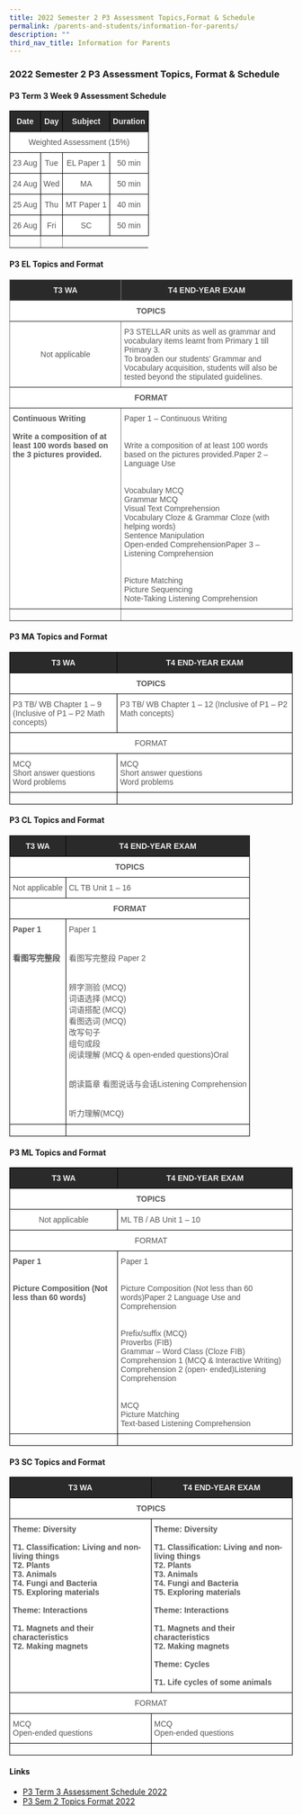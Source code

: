 ```yaml
---
title: 2022 Semester 2 P3 Assessment Topics,Format & Schedule
permalink: /parents-and-students/information-for-parents/
description: ""
third_nav_title: Information for Parents
---
```

### 2022 Semester 2 P3 Assessment Topics, Format &amp; Schedule

#### P3 Term 3 Week 9 Assessment Schedule

<style type="text/css">
.tg  {border-collapse:collapse;border-spacing:0;}
.tg td{border-color:black;border-style:solid;border-width:1px;font-family:Arial, sans-serif;font-size:14px;
  overflow:hidden;padding:10px 5px;word-break:normal;}
.tg th{border-color:black;border-style:solid;border-width:1px;font-family:Arial, sans-serif;font-size:14px;
  font-weight:normal;overflow:hidden;padding:10px 5px;word-break:normal;}
.tg .tg-zeox{background-color:#FFF;color:#575756;text-align:center;vertical-align:middle}
.tg .tg-2705{background-color:#2A2A2A;color:#EEE;font-weight:bold;text-align:center;vertical-align:middle}
</style>
<table class="tg">
<thead>
  <tr>
    <th class="tg-2705"><span style="color:#EEE;background-color:#2A2A2A">Date</span></th>
    <th class="tg-2705"><span style="color:#EEE;background-color:#2A2A2A">Day</span></th>
    <th class="tg-2705"><span style="color:#EEE;background-color:#2A2A2A">Subject</span></th>
    <th class="tg-2705"><span style="color:#EEE;background-color:#2A2A2A">Duration</span></th>
  </tr>
</thead>
<tbody>
  <tr>
    <td colspan="4" class="tg-zeox">Weighted Assessment (15%)</td>
  </tr>
  <tr>
    <td class="tg-zeox"> 23 Aug</td>
    <td class="tg-zeox">Tue </td>
    <td class="tg-zeox">EL Paper 1 </td>
    <td class="tg-zeox"> 50 min</td>
  </tr>
  <tr>
    <td class="tg-zeox"> 24 Aug</td>
    <td class="tg-zeox">Wed </td>
    <td class="tg-zeox">MA</td>
    <td class="tg-zeox">50 min</td>
  </tr>
  <tr>
    <td class="tg-zeox"> 25 Aug</td>
    <td class="tg-zeox">Thu</td>
    <td class="tg-zeox">MT Paper 1 </td>
    <td class="tg-zeox"> 40 min </td>
  </tr>
  <tr>
    <td class="tg-zeox">  26 Aug </td>
    <td class="tg-zeox">Fri</td>
    <td class="tg-zeox"> SC</td>
    <td class="tg-zeox"> 50 min</td>
		  </tr><tr>
    <td class="tg-0pky"></td>
    <td class="tg-0pky"></td>
  </tr>
  
</tbody>
</table>

#### P3 EL Topics and Format&nbsp;

<style type="text/css">
.tg  {border-collapse:collapse;border-spacing:0;}
.tg td{border-color:black;border-style:solid;border-width:1px;font-family:Arial, sans-serif;font-size:14px;
  overflow:hidden;padding:10px 5px;word-break:normal;}
.tg th{border-color:black;border-style:solid;border-width:1px;font-family:Arial, sans-serif;font-size:14px;
  font-weight:normal;overflow:hidden;padding:10px 5px;word-break:normal;}
.tg .tg-3dh2{background-color:#FFF;border-color:inherit;color:#575756;text-align:center;vertical-align:middle}
.tg .tg-vlif{background-color:#FFF;border-color:inherit;color:#575756;font-weight:bold;text-align:left;vertical-align:top}
.tg .tg-8zvm{background-color:#2A2A2A;border-color:inherit;color:#EEE;font-weight:bold;text-align:center;vertical-align:middle}
.tg .tg-i7qw{background-color:#FFF;border-color:inherit;color:#575756;text-align:left;vertical-align:top}
.tg .tg-basn{background-color:#FFF;border-color:inherit;color:#575756;font-weight:bold;text-align:center;vertical-align:top}
.tg .tg-0pky{border-color:inherit;text-align:left;vertical-align:top}
</style>
<table class="tg">
<thead>
  <tr>
    <th class="tg-8zvm"><span style="color:#EEE;background-color:#2A2A2A">T3 WA </span></th>
    <th class="tg-8zvm"><span style="color:#EEE;background-color:#2A2A2A">T4 END-YEAR EXAM</span></th>
  </tr>
</thead>
<tbody>
  <tr>
    <td colspan="2" class="tg-basn">TOPICS</td>
  </tr>
  <tr>
    <td class="tg-3dh2">Not applicable</td>
    <td class="tg-i7qw">P3 STELLAR units as well as grammar and vocabulary items learnt from Primary 1 till Primary 3. <br> To broaden our students’ Grammar and Vocabulary acquisition, students will also be tested beyond the stipulated guidelines. </td>
  </tr>
  <tr>
    <td colspan="2" class="tg-basn"> FORMAT</td>
  </tr>
  <tr>
    <td class="tg-vlif">Continuous Writing<br><br><span style="background-color:initial"> Write a composition of at least 100 words based on the 3 pictures provided.</span></td>
    <td class="tg-i7qw">Paper 1 –  Continuous Writing<br><br><br>Write a composition of at least 100 words based on the pictures provided.Paper 2 – Language Use<br><br><br>Vocabulary MCQ<br>Grammar MCQ<br>Visual Text Comprehension<br>Vocabulary Cloze &amp; Grammar Cloze (with helping words)<br>Sentence Manipulation<br>Open-ended ComprehensionPaper 3 –  Listening Comprehension<br><br><br>Picture Matching<br>Picture Sequencing<br>Note-Taking Listening Comprehension</td>
  </tr>
  <tr>
    <td class="tg-0pky"></td>
    <td class="tg-0pky"></td>
  </tr>
</tbody>
</table>

#### P3 MA Topics and Format

<style type="text/css">
.tg  {border-collapse:collapse;border-spacing:0;}
.tg td{border-color:black;border-style:solid;border-width:1px;font-family:Arial, sans-serif;font-size:14px;
  overflow:hidden;padding:10px 5px;word-break:normal;}
.tg th{border-color:black;border-style:solid;border-width:1px;font-family:Arial, sans-serif;font-size:14px;
  font-weight:normal;overflow:hidden;padding:10px 5px;word-break:normal;}
.tg .tg-atqo{background-color:#FFF;color:#575756;font-weight:bold;text-align:center;vertical-align:top}
.tg .tg-zeox{background-color:#FFF;color:#575756;text-align:center;vertical-align:middle}
.tg .tg-2705{background-color:#2A2A2A;color:#EEE;font-weight:bold;text-align:center;vertical-align:middle}
.tg .tg-lnwz{background-color:#FFF;color:#575756;text-align:left;vertical-align:top}
.tg .tg-0lax{text-align:left;vertical-align:top}
</style>
<table class="tg">
<thead>
  <tr>
    <th class="tg-2705"><span style="color:#EEE;background-color:#2A2A2A">T3 WA</span></th>
    <th class="tg-2705"><span style="color:#EEE;background-color:#2A2A2A">T4 END-YEAR EXAM</span></th>
  </tr>
</thead>
<tbody>
  <tr>
    <td colspan="2" class="tg-atqo">TOPICS</td>
  </tr>
  <tr>
    <td class="tg-lnwz"><span style="background-color:initial">P3 TB/ WB Chapter 1 – 9</span><br><span style="background-color:initial">     (Inclusive of P1 – P2 Math concepts)</span></td>
    <td class="tg-lnwz">P3 TB/ WB Chapter 1 – 12     (Inclusive of P1 – P2 Math concepts)</td>
  </tr>
  <tr>
    <td colspan="2" class="tg-zeox"> FORMAT</td>
  </tr>
  <tr>
    <td class="tg-lnwz"><span style="background-color:initial">MCQ</span><br><span style="background-color:initial">Short answer questions</span><br><span style="background-color:initial">Word problems</span></td>
    <td class="tg-lnwz">MCQ<br><span style="background-color:initial">Short answer questions</span><br><span style="background-color:initial">Word problems</span></td>
  </tr>
  <tr>
    <td class="tg-0lax"></td>
    <td class="tg-0lax"></td>
  </tr>
</tbody>
</table>

#### P3 CL Topics and Format

<style type="text/css">
.tg  {border-collapse:collapse;border-spacing:0;}
.tg td{border-color:black;border-style:solid;border-width:1px;font-family:Arial, sans-serif;font-size:14px;
  overflow:hidden;padding:10px 5px;word-break:normal;}
.tg th{border-color:black;border-style:solid;border-width:1px;font-family:Arial, sans-serif;font-size:14px;
  font-weight:normal;overflow:hidden;padding:10px 5px;word-break:normal;}
.tg .tg-atqo{background-color:#FFF;color:#575756;font-weight:bold;text-align:center;vertical-align:top}
.tg .tg-zeox{background-color:#FFF;color:#575756;text-align:center;vertical-align:middle}
.tg .tg-2705{background-color:#2A2A2A;color:#EEE;font-weight:bold;text-align:center;vertical-align:middle}
.tg .tg-sna6{background-color:#FFF;color:#575756;font-weight:bold;text-align:left;vertical-align:top}
.tg .tg-lnwz{background-color:#FFF;color:#575756;text-align:left;vertical-align:top}
.tg .tg-0lax{text-align:left;vertical-align:top}
</style>
<table class="tg">
<thead>
  <tr>
    <th class="tg-2705"><span style="color:#EEE;background-color:#2A2A2A">T3 WA</span></th>
    <th class="tg-2705"><span style="color:#EEE;background-color:#2A2A2A">T4 END-YEAR EXAM</span></th>
  </tr>
</thead>
<tbody>
  <tr>
    <td colspan="2" class="tg-atqo">TOPICS</td>
  </tr>
  <tr>
    <td class="tg-zeox">Not applicable</td>
    <td class="tg-lnwz">CL TB Unit 1 – 16</td>
  </tr>
  <tr>
    <td colspan="2" class="tg-atqo">FORMAT</td>
  </tr>
  <tr>
    <td class="tg-sna6">Paper 1<br><br><br>看图写完整段</td>
    <td class="tg-lnwz">Paper 1<br><br><br>看图写完整段  Paper 2<br><br><br>辨字测验 (MCQ)<br>词语选择 (MCQ)<br>词语搭配 (MCQ)<br>看图选词 (MCQ)<br>改写句子<br>组句成段<br>阅读理解 (MCQ &amp; open-ended questions)Oral<br><br><br>朗读篇章 看图说话与会话Listening Comprehension<br><br><br>听力理解(MCQ) </td>
  </tr>
  <tr>
    <td class="tg-0lax"></td>
    <td class="tg-0lax"></td>
  </tr>
</tbody>
</table>

#### P3 ML Topics and Format

<style type="text/css">
.tg  {border-collapse:collapse;border-spacing:0;}
.tg td{border-color:black;border-style:solid;border-width:1px;font-family:Arial, sans-serif;font-size:14px;
  overflow:hidden;padding:10px 5px;word-break:normal;}
.tg th{border-color:black;border-style:solid;border-width:1px;font-family:Arial, sans-serif;font-size:14px;
  font-weight:normal;overflow:hidden;padding:10px 5px;word-break:normal;}
.tg .tg-atqo{background-color:#FFF;color:#575756;font-weight:bold;text-align:center;vertical-align:top}
.tg .tg-zeox{background-color:#FFF;color:#575756;text-align:center;vertical-align:middle}
.tg .tg-2705{background-color:#2A2A2A;color:#EEE;font-weight:bold;text-align:center;vertical-align:middle}
.tg .tg-sna6{background-color:#FFF;color:#575756;font-weight:bold;text-align:left;vertical-align:top}
.tg .tg-lnwz{background-color:#FFF;color:#575756;text-align:left;vertical-align:top}
.tg .tg-0lax{text-align:left;vertical-align:top}
</style>
<table class="tg">
<thead>
  <tr>
    <th class="tg-2705"><span style="color:#EEE;background-color:#2A2A2A">T3 WA</span></th>
    <th class="tg-2705"><span style="color:#EEE;background-color:#2A2A2A">T4 END-YEAR EXAM</span></th>
  </tr>
</thead>
<tbody>
  <tr>
    <td colspan="2" class="tg-atqo">TOPICS</td>
  </tr>
  <tr>
    <td class="tg-zeox">Not applicable</td>
    <td class="tg-lnwz">ML TB / AB Unit 1 – 10</td>
  </tr>
  <tr>
    <td colspan="2" class="tg-zeox"> FORMAT</td>
  </tr>
  <tr>
    <td class="tg-sna6">Paper 1<br><br><br>Picture Composition (Not less than 60 words)<br><span style="background-color:initial"> </span></td>
    <td class="tg-lnwz">Paper 1<br><br><br>Picture Composition (Not less than 60 words)Paper 2 Language Use and Comprehension<br><br><br>Prefix/suffix (MCQ)<br>Proverbs (FIB)<br>Grammar – Word Class (Cloze FIB)<br>Comprehension 1 (MCQ &amp; Interactive Writing)<br>Comprehension 2 (open- ended)Listening Comprehension<br><br><br>MCQ<br>Picture Matching<br>Text-based Listening Comprehension </td>
  </tr>
  <tr>
    <td class="tg-0lax"></td>
    <td class="tg-0lax"></td>
  </tr>
</tbody>
</table>

#### P3 SC Topics and Format

<style type="text/css">
.tg  {border-collapse:collapse;border-spacing:0;}
.tg td{border-color:black;border-style:solid;border-width:1px;font-family:Arial, sans-serif;font-size:14px;
  overflow:hidden;padding:10px 5px;word-break:normal;}
.tg th{border-color:black;border-style:solid;border-width:1px;font-family:Arial, sans-serif;font-size:14px;
  font-weight:normal;overflow:hidden;padding:10px 5px;word-break:normal;}
.tg .tg-atqo{background-color:#FFF;color:#575756;font-weight:bold;text-align:center;vertical-align:top}
.tg .tg-zeox{background-color:#FFF;color:#575756;text-align:center;vertical-align:middle}
.tg .tg-2705{background-color:#2A2A2A;color:#EEE;font-weight:bold;text-align:center;vertical-align:middle}
.tg .tg-sna6{background-color:#FFF;color:#575756;font-weight:bold;text-align:left;vertical-align:top}
.tg .tg-lnwz{background-color:#FFF;color:#575756;text-align:left;vertical-align:top}
.tg .tg-0lax{text-align:left;vertical-align:top}
</style>
<table class="tg">
<thead>
  <tr>
    <th class="tg-2705"><span style="color:#EEE;background-color:#2A2A2A">T3 WA</span></th>
    <th class="tg-2705"><span style="color:#EEE;background-color:#2A2A2A">T4 END-YEAR EXAM</span></th>
  </tr>
</thead>
<tbody>
  <tr>
    <td colspan="2" class="tg-atqo">TOPICS</td>
  </tr>
  <tr>
    <td class="tg-sna6">Theme: Diversity<br><br>T1. Classification: Living and non-living things<br>T2. Plants<br>T3. Animals<br>T4. Fungi and Bacteria<br>T5. Exploring materials  <br><br>Theme: Interactions<br><br>T1. Magnets and their characteristics<br>T2. Making magnets<br></td>
    <td class="tg-sna6">Theme: Diversity<br><br>T1. Classification: Living and non-living things<br>T2. Plants<br>T3. Animals<br>T4. Fungi and Bacteria<br>T5. Exploring materials  <br><br>Theme: Interactions<br><br>T1. Magnets and their characteristics<br>T2. Making magnets  <br><br>Theme: Cycles<br><br>T1.  Life cycles of some animals</td>
  </tr>
  <tr>
    <td colspan="2" class="tg-zeox">  FORMAT</td>
  </tr>
  <tr>
    <td class="tg-lnwz">MCQ<br>Open-ended questions</td>
    <td class="tg-lnwz">MCQ<br>Open-ended questions </td>
  </tr>
  <tr>
    <td class="tg-0lax"></td>
    <td class="tg-0lax"></td>
  </tr>
</tbody>
</table>

#### Links
* [P3 Term 3 Assessment Schedule 2022](/files/P3%20Term%203%20Assessment%20Schedule%202022.pdf)
* [P3 Sem 2 Topics Format 2022](/files/P3%20Sem%202%20Topics%20%20Format%202022.pdf)